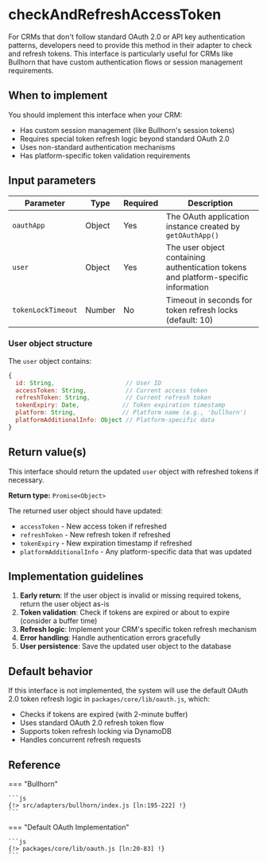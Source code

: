 # checkAndRefreshAccessToken

For CRMs that don't follow standard OAuth 2.0 or API key authentication patterns, developers need to provide this method in their adapter to check and refresh tokens. This interface is particularly useful for CRMs like Bullhorn that have custom authentication flows or session management requirements.

## When to implement

You should implement this interface when your CRM:

- Has custom session management (like Bullhorn's session tokens)
- Requires special token refresh logic beyond standard OAuth 2.0
- Uses non-standard authentication mechanisms
- Has platform-specific token validation requirements

## Input parameters

| Parameter | Type | Required | Description |
|-----------|------|----------|-------------|
| `oauthApp` | Object | Yes | The OAuth application instance created by `getOAuthApp()` |
| `user` | Object | Yes | The user object containing authentication tokens and platform-specific information |
| `tokenLockTimeout` | Number | No | Timeout in seconds for token refresh locks (default: 10) |

### User object structure

The `user` object contains:

```js
{
  id: String,                    // User ID
  accessToken: String,           // Current access token
  refreshToken: String,          // Current refresh token  
  tokenExpiry: Date,            // Token expiration timestamp
  platform: String,             // Platform name (e.g., 'bullhorn')
  platformAdditionalInfo: Object // Platform-specific data
}
```

## Return value(s)

This interface should return the updated `user` object with refreshed tokens if necessary.

**Return type:** `Promise<Object>`

The returned user object should have updated:
- `accessToken` - New access token if refreshed
- `refreshToken` - New refresh token if refreshed  
- `tokenExpiry` - New expiration timestamp if refreshed
- `platformAdditionalInfo` - Any platform-specific data that was updated

## Implementation guidelines

1. **Early return**: If the user object is invalid or missing required tokens, return the user object as-is
2. **Token validation**: Check if tokens are expired or about to expire (consider a buffer time)
3. **Refresh logic**: Implement your CRM's specific token refresh mechanism
4. **Error handling**: Handle authentication errors gracefully
5. **User persistence**: Save the updated user object to the database

## Default behavior

If this interface is not implemented, the system will use the default OAuth 2.0 token refresh logic in `packages/core/lib/oauth.js`, which:

- Checks if tokens are expired (with 2-minute buffer)
- Uses standard OAuth 2.0 refresh token flow
- Supports token refresh locking via DynamoDB
- Handles concurrent refresh requests

## Reference

=== "Bullhorn"

	```js
    {!> src/adapters/bullhorn/index.js [ln:195-222] !}
	```

=== "Default OAuth Implementation"

	```js
    {!> packages/core/lib/oauth.js [ln:20-83] !}
	```
